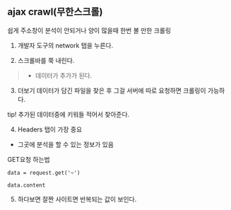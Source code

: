 ajax crawl(무한스크롤)
---

쉽게 주소창이 분석이 안되거나 양이 많을때 한번 볼 만한 크롤링

1. 개발자 도구의 network 탭을 누른다.

2. 스크롤바를 쭉 내린다. 
> - 데이터가 추가가 된다.

3. 더보기 데이터가 담긴 파일을 찾은 후 그걸 서버에 따로 요청하면 크롤링이 가능하다.

tip! 
추가된 데이터중에 키워들 적어서 찾아준다.

4. Headers 탭이 가장 중요
- 그곳에 분석을 할 수 있는 정보가 있음 

GET요청 하는법
```
data = request.get('~')

data.content
```

5. 하다보면 잘짠 사이트면 반복되는 값이 보인다.

